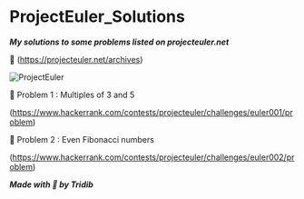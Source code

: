 # ProjectEuler_Solutions
***My solutions to some problems listed on projecteuler.net*** 

:link: (https://projecteuler.net/archives)  

![ProjectEuler](https://projecteuler.net/themes/20191019/logo_default.png)

:dart: Problem 1 : Multiples of 3 and 5

(https://www.hackerrank.com/contests/projecteuler/challenges/euler001/problem)

:dart: Problem 2 : Even Fibonacci numbers

(https://www.hackerrank.com/contests/projecteuler/challenges/euler002/problem)


***Made with :blue_heart: by Tridib***


